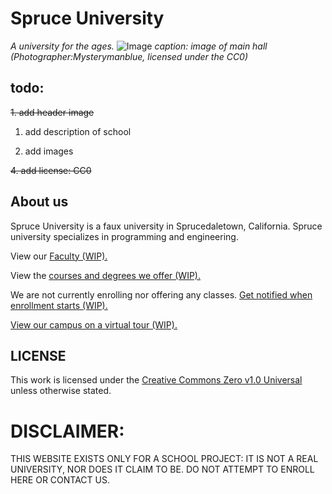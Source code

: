 # Spruce University
_A university for the ages._
![Image](https://upload.wikimedia.org/wikipedia/commons/b/b0/Glenn_L_Martin_Hall.jpg)
_caption: image of main hall (Photographer:Mysterymanblue, licensed under the CC0)_

## todo: 
~~1. add header image~~

 1. add description of school
 
 2. add images
 
~~4. add license: CC0~~

## About us
Spruce University is a faux university in Sprucedaletown, California. Spruce university specializes in programming and engineering.

View our [Faculty (WIP).](https://calebgilmartin.github.io/schoolwebsite/faculty)

View the [courses and degrees we offer (WIP).](https://calebgilmartin.github.io/schoolwebsite/courses)

We are not currently enrolling nor offering any classes. [Get notified when enrollment starts (WIP).](https://calebgilmartin.github.io/schoolwebsite/enrollment)

[View our campus on a virtual tour (WIP).](https://calebgilmartin.github.io/schoolwebsite/tour)

## LICENSE
This work is licensed under the [Creative Commons Zero v1.0 Universal](https://creativecommons.org/publicdomain/zero/1.0/) unless otherwise stated.

# DISCLAIMER:
THIS WEBSITE EXISTS ONLY FOR A SCHOOL PROJECT: IT IS NOT A REAL UNIVERSITY, NOR DOES IT CLAIM TO BE. DO NOT ATTEMPT TO ENROLL HERE OR CONTACT US.
